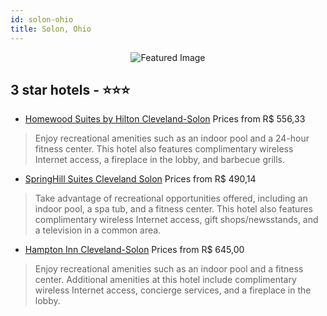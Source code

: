 ```yaml
---
id: solon-ohio
title: Solon, Ohio
---
```


<center><img src="https://i.travelapi.com/hotels/1000000/900000/892100/892009/6a3eeb18_z.jpg" alt="Featured Image" /></center>


##  3 star hotels - ⭐️⭐️⭐️

-    [Homewood Suites by Hilton Cleveland-Solon](https://us.hurb.com/hotels/solon/homewood-suites-by-hilton-cleveland-solon-JNP-JP013844?cmp=18055) Prices from R$ 556,33
   > Enjoy recreational amenities such as an indoor pool and a 24-hour fitness center. This hotel also features complimentary wireless Internet access, a fireplace in the lobby, and barbecue grills.
-    [SpringHill Suites Cleveland Solon](https://us.hurb.com/hotels/solon/springhill-suites-cleveland-solon-JNP-JP068777?cmp=18055) Prices from R$ 490,14
   > Take advantage of recreational opportunities offered, including an indoor pool, a spa tub, and a fitness center. This hotel also features complimentary wireless Internet access, gift shops/newsstands, and a television in a common area.
-    [Hampton Inn Cleveland-Solon](https://us.hurb.com/hotels/solon/hampton-inn-cleveland-solon-JNP-JP156045?cmp=18055) Prices from R$ 645,00
   > Enjoy recreational amenities such as an indoor pool and a fitness center. Additional amenities at this hotel include complimentary wireless Internet access, concierge services, and a fireplace in the lobby.
